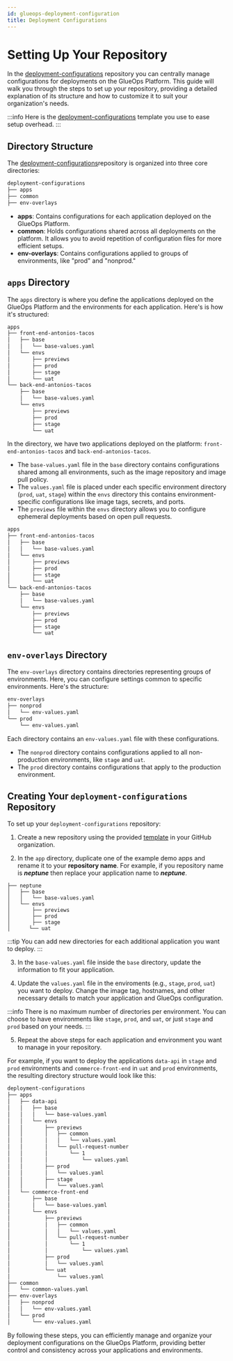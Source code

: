 ```yaml
---
id: glueops-deployment-configuration
title: Deployment Configurations
---
```


# Setting Up Your Repository

In the [deployment-configurations](https://github.com/GlueOps/deployment-configurations) repository you can centrally manage configurations for deployments on the GlueOps Platform. This guide will walk you through the steps to set up your repository, providing a detailed explanation of its structure and how to customize it to suit your organization's needs. 

:::info
 Here is the [deployment-configurations](https://github.com/new?template_name=deployment-configurations&template_owner=GlueOps) template you use to ease setup overhead.
:::

## Directory Structure

The [deployment-configurations](https://github.com/GlueOps/deployment-configurations)repository is organized into three core directories:

```sh
deployment-configurations
├── apps
├── common
├── env-overlays
```

- **apps**: Contains configurations for each application deployed on the GlueOps Platform.
- **common**: Holds configurations shared across all deployments on the platform. It allows you to avoid repetition of configuration files for more efficient setups.
- **env-overlays**: Contains configurations applied to groups of environments, like "prod" and "nonprod."


## `apps` Directory

The `apps` directory is where you define the applications deployed on the GlueOps Platform and the environments for each application.  Here's is how it's structured:

```sh
apps
├── front-end-antonios-tacos
│   ├── base
│   │   └── base-values.yaml
│   └── envs
│       ├── previews
│       ├── prod
│       ├── stage
│       └── uat
└── back-end-antonios-tacos
    ├── base
    │   └── base-values.yaml
    └── envs
        ├── previews
        ├── prod
        ├── stage
        └── uat
```


In the directory, we have two applications deployed on the platform: `front-end-antonios-tacos` and `back-end-antonios-tacos`.

- The `base-values.yaml` file in the `base` directory contains configurations shared among all environments, such as the image repository and image pull policy.
- The `values.yaml` file is placed under each specific environment directory (`prod`, `uat`, `stage`) within the `envs` directory this contains environment-specific configurations like image tags, secrets, and ports.
- The `previews` file within the `envs` directory allows you to configure ephemeral deployments based on open pull requests.

```sh
apps
├── front-end-antonios-tacos
│   ├── base
│   │   └── base-values.yaml
│   └── envs
│       ├── previews
│       ├── prod
│       ├── stage
│       └── uat
└── back-end-antonios-tacos
    ├── base
    │   └── base-values.yaml
    └── envs
        ├── previews
        ├── prod
        ├── stage
        └── uat
```

## `env-overlays` Directory

The `env-overlays` directory contains directories representing groups of environments. Here, you can configure settings common to specific environments. Here's the structure:

```sh
env-overlays
├── nonprod
│   └── env-values.yaml
└── prod
    └── env-values.yaml
```

Each directory contains an `env-values.yaml` file with these configurations.

- The `nonprod` directory contains configurations applied to all non-production environments, like `stage` and `uat`.
- The `prod` directory contains configurations that apply to the production environment.

## Creating Your `deployment-configurations` Repository

To set up your `deployment-configurations` repository:

1. Create a new repository using the provided [template](https://github.com/new?template_name=deployment-configurations&template_owner=GlueOps) in your GitHub organization.

2. In the `app` directory, duplicate one of the example demo apps and rename it to your **repository name**. For example, if you repository name is **_neptune_** then replace your application name to **_neptune_**.

```
├── neptune
│   ├── base
│   │   └── base-values.yaml
│   └── envs
│       ├── previews
│       ├── prod
│       ├── stage
│      └── uat
```

:::tip
You can add new directories for each additional application you want to deploy.
:::

3. In the `base-values.yaml` file inside the `base` directory, update the information to fit your application. 

4. Update the `values.yaml` file in the enviroments (e.g., `stage`, `prod`, `uat`) you want to deploy. Change the image tag, hostnames, and other necessary details to match your application and GlueOps configuration.

:::info
There is no maximum number of directories per environment. You can choose to have environments like `stage`, `prod`, and `uat`, or just `stage` and `prod` based on your needs.
:::

5. Repeat the above steps for each application and environment you want to manage in your repository.

For example, if you want to deploy the applications `data-api` in `stage` and `prod` environments and `commerce-front-end` in `uat` and `prod` environments, the resulting directory structure would look like this:

```sh
deployment-configurations
├── apps
│   ├── data-api
│   │   ├── base
│   │   │   └── base-values.yaml
│   │   └── envs
│   │       ├── previews
│   │       │   ├── common
│   │       │   │   └── values.yaml
│   │       │   └── pull-request-number
│   │       │       └── 1
│   │       │           └── values.yaml
│   │       ├── prod
│   │       │   └── values.yaml
│   │       ├── stage
│   │       │   └── values.yaml
│   └── commerce-front-end
│       ├── base
│       │   └── base-values.yaml
│       └── envs
│           ├── previews
│           │   ├── common
│           │   │   └── values.yaml
│           │   └── pull-request-number
│           │       └── 1
│           │           └── values.yaml
│           ├── prod
│           │   └── values.yaml
│           └── uat
│               └── values.yaml
├── common
│   └── common-values.yaml
├── env-overlays
│   ├── nonprod
│   │   └── env-values.yaml
│   └── prod
│       └── env-values.yaml
```

By following these steps, you can efficiently manage and organize your deployment configurations on the GlueOps Platform, providing better control and consistency across your applications and environments.
